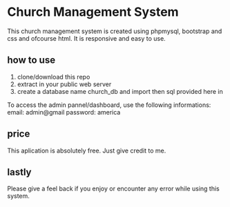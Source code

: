 # Church Management System
This church management system is created using phpmysql, bootstrap and css and ofcourse html.
It is responsive and easy to use. 

## how to use
1. clone/download this repo
2. extract in your public web server
3. create a database name church_db and import then sql provided here in

To access the admin pannel/dashboard, use the following informations:
email: admin@gmail
password: america

## price 
This aplication is absolutely free. Just give credit to me. 

## lastly
Please give a feel back if you enjoy or encounter any error while using this system. 
